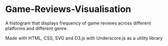 # Game-Reviews-Visualisation

A histogram that displays frequency of game reviews across different platforms 
and different genre. 

Made with HTML, CSS, SVG and D3.js with Underscore.js as a utility library
